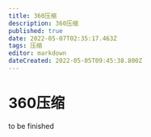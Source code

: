```yaml
---
title: 360压缩
description: 360压缩
published: true
date: 2022-05-07T02:35:17.463Z
tags: 压缩
editor: markdown
dateCreated: 2022-05-05T09:45:38.800Z
---
```


# 360压缩
to be finished 